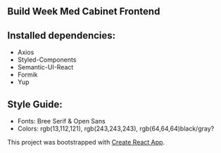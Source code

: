 
## Build Week Med Cabinet Frontend

## Installed dependencies: 

- Axios
- Styled-Components
- Semantic-UI-React
- Formik
- Yup

## Style Guide:

- Fonts: Bree Serif & Open Sans
- Colors: rgb(13,112,121), rgb(243,243,243), rgb(64,64,64)black/gray?

This project was bootstrapped with [Create React App](https://github.com/facebook/create-react-app).
